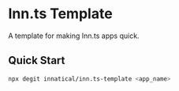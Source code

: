 # Inn.ts Template

A template for making Inn.ts apps quick.

## Quick Start

```sh
npx degit innatical/inn.ts-template <app_name>
```
